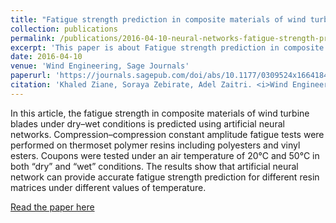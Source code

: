 ```yaml
---
title: "Fatigue strength prediction in composite materials of wind turbine blades under dry–wet conditions: An artificial neural network approach"
collection: publications
permalink: /publications/2016-04-10-neural-networks-fatigue-strength-prediction-wind-turbines
excerpt: 'This paper is about Fatigue strength prediction in composite materials of wind turbine blades under dry–wet conditions: An artificial neural network approach.'
date: 2016-04-10
venue: 'Wind Engineering, Sage Journals'
paperurl: 'https://journals.sagepub.com/doi/abs/10.1177/0309524x16641849'
citation: 'Khaled Ziane, Soraya Zebirate, Adel Zaitri. <i>Wind Engineering, 2016 - journals.sagepub.com</i>.'
---
```


In this article, the fatigue strength in composite materials of wind turbine blades under dry–wet conditions is predicted using artificial neural networks. Compression–compression constant amplitude fatigue tests were performed on thermoset polymer resins including polyesters and vinyl esters. Coupons were tested under an air temperature of 20°C and 50°C in both “dry” and “wet” conditions. The results show that artificial neural network can provide accurate fatigue strength prediction for different resin matrices under different values of temperature.

[Read the paper here](https://journals.sagepub.com/doi/abs/10.1177/0309524x16641849)